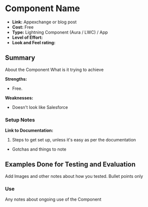 # Component Name

* **Link:** Appexchange or blog post 
* **Cost:** Free
* **Type:** Lightning Component (Aura / LWC) / App
* **Level of Effort:**
* **Look and Feel rating:**

## Summary

About the Component
What is it trying to achieve

**Strengths:**
- Free.

**Weaknesses:**
- Doesn't look like Salesforce

### Setup Notes

**Link to Documentation:**

1. Steps to get set up, unless it's easy as per the documentation

* Gotchas and things to note

## Examples Done for Testing and Evaluation

Add Images and other notes about how you tested. Bullet points only

### Use

Any notes about ongoing use of the Component